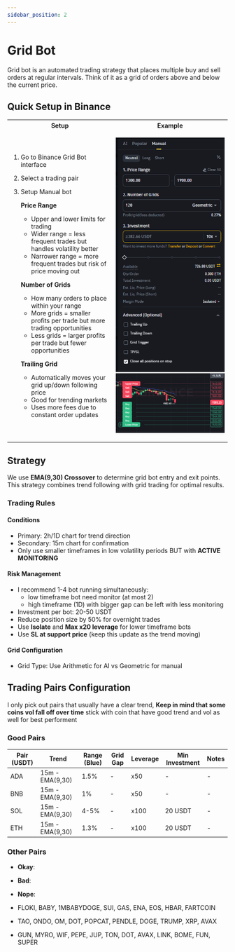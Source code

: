 ```yaml
---
sidebar_position: 2
---
```


# Grid Bot

Grid bot is an automated trading strategy that places multiple buy and sell orders at regular intervals. Think of it as a grid of orders above and below the current price.

## Quick Setup in Binance

<table>
<tr>
<th> Setup </th>
<th> Example </th>
</tr>
<tr>
<td>

1. Go to Binance Grid Bot interface
2. Select a trading pair
3. Setup Manual bot

   **Price Range**

   - Upper and lower limits for trading
   - Wider range = less frequent trades but handles volatility better
   - Narrower range = more frequent trades but risk of price moving out

   **Number of Grids**

   - How many orders to place within your range
   - More grids = smaller profits per trade but more trading opportunities
   - Less grids = larger profits per trade but fewer opportunities

   **Trailing Grid**

   - Automatically moves your grid up/down following price
   - Good for trending markets
   - Uses more fees due to constant order updates

</td>
<td>

![Img1](img/image1.png)![Img2](img/image2.png)

</td>
</tr>
</table>

## Strategy

We use **EMA(9,30) Crossover** to determine grid bot entry and exit points. This strategy combines trend following with grid trading for optimal results.

### Trading Rules

#### Conditions

- Primary: 2h/1D chart for trend direction
- Secondary: 15m chart for confirmation
- Only use smaller timeframes in low volatility periods BUT with **ACTIVE MONITORING**

#### Risk Management

- I recommend 1-4 bot running simultaneously:
  - low timeframe bot need monitor (at most 2)
  - high timeframe (1D) with bigger gap can be left with less monitoring
- Investment per bot: 20-50 USDT
- Reduce position size by 50% for overnight trades
- Use **Isolate** and **Max x20 leverage** for lower timeframe bots
- Use **SL at support price** (keep this update as the trend moving)

#### Grid Configuration

- Grid Type: Use Arithmetic for AI vs Geometric for manual

## Trading Pairs Configuration

I only pick out pairs that usually have a clear trend, **Keep in mind that some coins vol fall off over time** stick with coin that have good trend and vol as well for best performent

### Good Pairs

| Pair (USDT) | Trend           | Range (Blue) | Grid Gap | Leverage | Min Investment | Notes |
| ----------- | --------------- | ------------ | -------- | -------- | -------------- | ----- |
| ADA         | 15m - EMA(9,30) | 1.5%         | -        | x50      | -              | -     |
| BNB         | 15m - EMA(9,30) | 1%           | -        | x50      | -              | -     |
| SOL         | 15m - EMA(9,30) | 4-5%         | -        | x100     | 20 USDT        | -     |
| ETH         | 15m - EMA(9,30) | 1.3%         | -        | x100     | 20 USDT        | -     |

### Other Pairs

- **Okay**:
- **Bad**:
- **Nope**:

- FLOKI, BABY, 1MBABYDOGE, SUI, GAS, ENA, EOS, HBAR, FARTCOIN
- TAO, ONDO, OM, DOT, POPCAT, PENDLE, DOGE, TRUMP, XRP, AVAX
- GUN, MYRO, WIF, PEPE, JUP, TON, DOT, AVAX, LINK, BOME, FUN, SUPER
